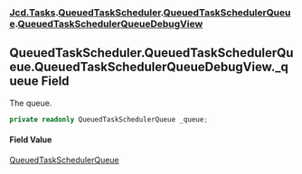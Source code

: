 ### [Jcd.Tasks](Jcd.Tasks.md 'Jcd.Tasks').[QueuedTaskScheduler](Jcd.Tasks.QueuedTaskScheduler.md 'Jcd.Tasks.QueuedTaskScheduler').[QueuedTaskSchedulerQueue](Jcd.Tasks.QueuedTaskScheduler.QueuedTaskSchedulerQueue.md 'Jcd.Tasks.QueuedTaskScheduler.QueuedTaskSchedulerQueue').[QueuedTaskSchedulerQueueDebugView](Jcd.Tasks.QueuedTaskScheduler.QueuedTaskSchedulerQueue.QueuedTaskSchedulerQueueDebugView.md 'Jcd.Tasks.QueuedTaskScheduler.QueuedTaskSchedulerQueue.QueuedTaskSchedulerQueueDebugView')

## QueuedTaskScheduler.QueuedTaskSchedulerQueue.QueuedTaskSchedulerQueueDebugView._queue Field

The queue.

```csharp
private readonly QueuedTaskSchedulerQueue _queue;
```

#### Field Value
[QueuedTaskSchedulerQueue](Jcd.Tasks.QueuedTaskScheduler.QueuedTaskSchedulerQueue.md 'Jcd.Tasks.QueuedTaskScheduler.QueuedTaskSchedulerQueue')